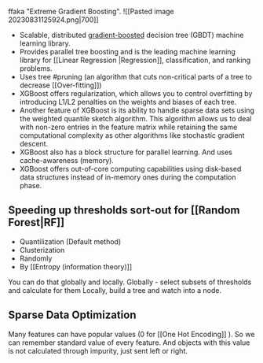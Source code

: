 ffaka "Extreme Gradient Boosting".
![[Pasted image 20230831125924.png|700]]
- Scalable, distributed [gradient-boosted](https://en.wikipedia.org/wiki/Gradient_boosting) decision tree (GBDT) machine learning library.
- Provides parallel tree boosting and is the leading machine learning library for [[Linear Regression |Regression]], classification, and ranking problems.
- Uses tree #pruning (an algorithm that cuts non-critical parts of a tree to decrease [[Over-fitting]])
- XGBoost offers regularization, which allows you to control overfitting by introducing L1/L2 penalties on the weights and biases of each tree.
- Another feature of XGBoost is its ability to handle sparse data sets using the weighted quantile sketch algorithm. This algorithm allows us to deal with non-zero entries in the feature matrix while retaining the same computational complexity as other algorithms like stochastic gradient descent.
- XGBoost also has a block structure for parallel learning. And uses cache-awareness (memory).
- XGBoost offers out-of-core computing capabilities using disk-based data structures instead of in-memory ones during the computation phase.


## Speeding up thresholds sort-out for [[Random Forest|RF]]
- Quantilization (Default method)
- Clusterization
- Randomly
- By [[Entropy (information theory)]]

You can do that globally and locally.
Globally - select subsets of thresholds and calculate for them
Locally, build a tree and watch into a node.

## Sparse Data Optimization
Many features can have popular values (0 for [[One Hot Encoding]] ). So we can remember standard value of every feature. And objects with this value is not calculated through impurity, just sent left or right.
